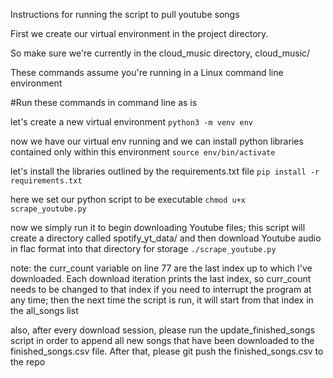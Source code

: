 Instructions for running the script to pull youtube songs

First we create our virtual environment in the project directory.

So make sure we're currently in the cloud_music directory, cloud_music/

These commands assume you're running in a Linux command line environment

#Run these commands in command line as is

let's create a new virtual environment
`python3 -m venv env`

now we have our virtual env running and we can install python libraries contained only within this environment
`source env/bin/activate`

let's install the libraries outlined by the requirements.txt file
`pip install -r requirements.txt`

here we set our python script to be executable
`chmod u+x scrape_youtube.py`

now we simply run it to begin downloading Youtube files; this script will create a directory called spotify_yt_data/ and then download Youtube audio in flac format into that directory for storage
`./scrape_youtube.py`


note: the curr_count variable on line 77 are the last index up to which I've downloaded. Each download iteration prints the last index, so curr_count needs to be changed to that index if you need to interrupt the program at any time; then the next time the script is run, it will start from that index in the all_songs list


also, after every download session, please run the update_finished_songs script in order to append all new songs that have been downloaded to the finished_songs.csv file. After that, please git push the finished_songs.csv to the repo

